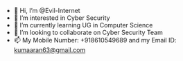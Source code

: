 - 👋 Hi, I’m @Evil-Internet
- 👀 I’m interested in Cyber Security
- 🌱 I’m currently learning UG in Computer Science
- 💞️ I’m looking to collaborate on Cyber Security Team
- 📫 My Mobile Number: +918610549689 and my Email ID: kumaaran63@gmail.com

<!---
Evil-Internet/Evil-Internet is a ✨ special ✨ repository because its `README.md` (this file) appears on your GitHub profile.
You can click the Preview link to take a look at your changes.
--->
